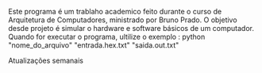 Este programa é um trablaho academico feito durante o curso de Arquitetura de Computadores, ministrado por Bruno Prado.
O objetivo desde projeto é simular o hardware e software básicos de um computador.
Quando for executar o programa, ultilize o exemplo : python "nome_do_arquivo" "entrada.hex.txt" "saida.out.txt"

Atualizações semanais
